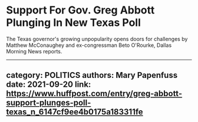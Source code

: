 # Support For Gov. Greg Abbott Plunging In New Texas Poll

The Texas governor's growing unpopularity opens doors for challenges by Matthew McConaughey and ex-congressman Beto O'Rourke, Dallas Morning News reports.

---
category: POLITICS
authors: Mary Papenfuss
date: 2021-09-20
link: https://www.huffpost.com/entry/greg-abbott-support-plunges-poll-texas_n_6147cf9ee4b0175a183311fe
---
